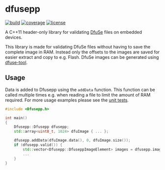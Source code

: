# dfusepp

[![build](https://github.com/bang-olufsen/dfusepp/actions/workflows/build.yml/badge.svg)](https://github.com/bang-olufsen/dfusepp/actions/workflows/build.yml)
[![coverage](https://coveralls.io/repos/github/bang-olufsen/dfusepp/badge.svg?branch=main)](https://coveralls.io/github/bang-olufsen/dfusepp?branch=main)
[![license](https://img.shields.io/badge/license-MIT_License-blue.svg?style=flat)](LICENSE)

A C++11 header-only library for validating [DfuSe](http://rc.fdr.hu/UM0391.pdf) files on embedded devices.

This library is made for validating DfuSe files without having to save the complete image in RAM. Instead only the offsets to the images are saved for easier extract and copy to e.g. Flash. DfuSe images can be generated using [dfuse-tool](https://github.com/bang-olufsen/dfuse-tool).

## Usage

Data is added to Dfusepp using the `addData` function. This function can be called multiple times e.g. when reading a file to limit the amount of RAM required. For more usage examples please see the [unit tests](https://github.com/bang-olufsen/dfusepp/blob/main/test/src/TestDfusepp.cpp).

```cpp
#include <Dfusepp.h>

int main()
{
    Dfusepp::Dfusepp dfusepp;
    std::array<uint8_t, 1024> dfuImage { ... };

    dfusepp.addData(dfuImage.data(), 0, dfuImage.size());
    if (dfusepp.valid()) {
        std::vector<Dfusepp::DfuseppImageElement> images = dfusepp.images();
        ...
    }
}
```
